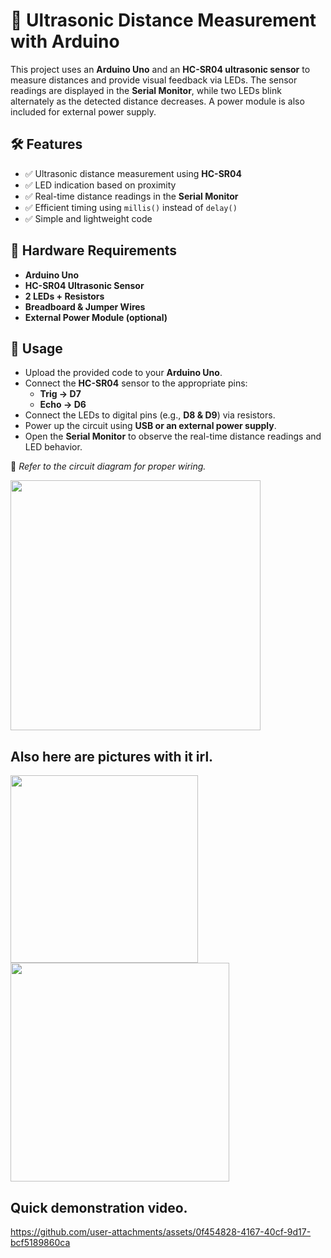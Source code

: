# 🚀 Ultrasonic Distance Measurement with Arduino  

This project uses an **Arduino Uno** and an **HC-SR04 ultrasonic sensor** to measure distances and provide visual feedback via LEDs. The sensor readings are displayed in the **Serial Monitor**, while two LEDs blink alternately as the detected distance decreases. A power module is also included for external power supply.  

## 🛠 Features  
- ✅ Ultrasonic distance measurement using **HC-SR04**  
- ✅ LED indication based on proximity  
- ✅ Real-time distance readings in the **Serial Monitor**  
- ✅ Efficient timing using `millis()` instead of `delay()`  
- ✅ Simple and lightweight code  

## 🔧 Hardware Requirements  
- **Arduino Uno**  
- **HC-SR04 Ultrasonic Sensor**  
- **2 LEDs + Resistors**  
- **Breadboard & Jumper Wires**  
- **External Power Module (optional)**  

## 📜 Usage  
- Upload the provided code to your **Arduino Uno**.  
- Connect the **HC-SR04** sensor to the appropriate pins:  
  - **Trig → D7**  
  - **Echo → D6**  
- Connect the LEDs to digital pins (e.g., **D8 & D9**) via resistors.  
- Power up the circuit using **USB or an external power supply**.  
- Open the **Serial Monitor** to observe the real-time distance readings and LED behavior.  

📌 *Refer to the circuit diagram for proper wiring.*  

<img src="https://github.com/user-attachments/assets/fe485489-b3a8-4b05-a655-0e4afe73b9ff" width="400" />

## Also here are pictures with it irl.
<img src="https://github.com/user-attachments/assets/ea46dc4e-ee89-4ff2-bb1d-46e58f134fe3" width="300" /> <img src="https://github.com/user-attachments/assets/c0b7ecde-fa93-432f-9237-374983b127d4" width="350" />

## Quick demonstration video.



https://github.com/user-attachments/assets/0f454828-4167-40cf-9d17-bcf5189860ca

